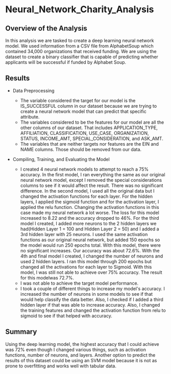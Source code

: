 # Neural_Network_Charity_Analysis

## Overview of the Analysis
In this analysis we are tasked to create a deep learning neural network model. We used information from a CSV file from AlphabetSoup which contained 34,000 organizations that received funding. We are using the dataset to create a binary classifier that is capable of predicting whether applicants will be successful if funded by Alphabet Soup.

## Results
- Data Preprocessing
    - The variable considered the target for our model is the IS_SUCCESSFUL column in our dataset because we are trying to create a neural network model that can predict that specific attribute.
    - The variables considered to be the features for our model are all the other columns of our dataset. That includes APPLICATION_TYPE, AFFILIATION, CLASSIFICATION, USE_CASE, ORGANIZATION, STATUS, INCOME_AMT, SPECIAL_CONSIDERATION, and ASK_AMT.
    - The variables that are neither targets nor features are the EIN and NAME columns. Those should be removed from our data.

- Compiling, Training, and Evaluating the Model
    - I created 4 neural network models to attempt to reach a 75% accuracy. In the first model, I ran everything the same as our original neural network model, except I removed the special considerations columns to see if it would affect the result. There was no significant difference. In the second model, I used all the original data but I changed the activation functions for each layer. For the hidden layers, I applied the sigmoid function and for the activation layer, I applied the relu function. Changing the activation functions in this case made my neural network a lot worse. The loss for this model increased to 8.22 and the accuracy dropped to 46%. For the third model I created, I added more neurons to the 2 hidden layers we had(Hidden Layer 1 = 100 and Hidden Layer 2 = 50) and I added a 3rd hidden layer with 25 neurons. I used the same activation functions as our original neural network, but added 150 epochs so the model would run 250 epochs total. With this model, there were no significant increases. Our accuracy was about 72.6%. With the 4th and final model I created, I changed the number of neurons and used 2 hidden layers. I ran this model through 200 epochs but changed all the activations for each layer to Sigmoid. With this model, I was still not able to achieve over 75% accuracy. The result for this modelwas 72.7%.
    - I was not able to achieve the target model performance.
    - I took a couple of different things to increase my model's accuracy. I increased the number of neurons in some models to see if that would help classify the data better. Also, I checked if I added a third hidden layer if that was able to increase accuracy. Also, I changed the training features and changed the activation function from relu to sigmoid to see if that helped with accuracy.

## Summary
Using the deep learning model, the highest accuracy that I could achieve was 72% even though I changed various things, such as activation functions, number of neurons, and layers. Another option to predict the results of this dataset could be using an SVM model because it is not as prone to overfitting and works well with tabular data.
